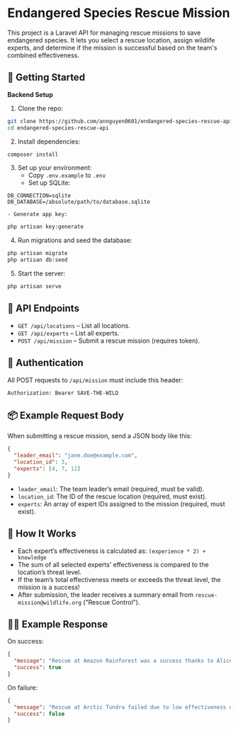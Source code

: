 # Endangered Species Rescue Mission

This project is a Laravel API for managing rescue missions to save endangered species. It lets you select a rescue location, assign wildlife experts, and determine if the mission is successful based on the team's combined effectiveness.

## 🚀 Getting Started

**Backend Setup**

1. Clone the repo:

```bash
git clone https://github.com/annguyen0601/endangered-species-rescue-api.git
cd endangered-species-rescue-api
```

2. Install dependencies:

```bash
composer install
```

3. Set up your environment:
    - Copy `.env.example` to `.env`
    - Set up SQLite:

```
DB_CONNECTION=sqlite
DB_DATABASE=/absolute/path/to/database.sqlite
```

    - Generate app key:

```bash
php artisan key:generate
```

4. Run migrations and seed the database:

```bash
php artisan migrate
php artisan db:seed
```

5. Start the server:

```bash
php artisan serve
```


## 📝 API Endpoints

- `GET /api/locations` – List all locations.
- `GET /api/experts` – List all experts.
- `POST /api/mission` – Submit a rescue mission (requires token).


## 🔐 Authentication

All POST requests to `/api/mission` must include this header:

```
Authorization: Bearer SAVE-THE-WILD
```


## 📦 Example Request Body

When submitting a rescue mission, send a JSON body like this:

```json
{
  "leader_email": "jane.doe@example.com",
  "location_id": 3,
  "experts": [4, 7, 12]
}
```

- `leader_email`: The team leader’s email (required, must be valid).
- `location_id`: The ID of the rescue location (required, must exist).
- `experts`: An array of expert IDs assigned to the mission (required, must exist).


## 🔗 How It Works

- Each expert’s effectiveness is calculated as:
`(experience * 2) + knowledge`
- The sum of all selected experts’ effectiveness is compared to the location’s threat level.
- If the team’s total effectiveness meets or exceeds the threat level, the mission is a success!
- After submission, the leader receives a summary email from `rescue-mission@wildlife.org` ("Rescue Control").


## 🧑‍💻 Example Response

On success:

```json
{
  "message": "Rescue at Amazon Rainforest was a success thanks to Alice, John.",
  "success": true
}
```

On failure:

```json
{
  "message": "Rescue at Arctic Tundra failed due to low effectiveness of Bob, Eve.",
  "success": false
}
```
